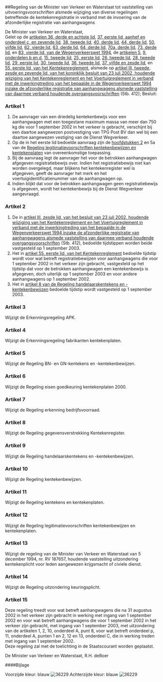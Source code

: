<meta http-equiv='Content-Type' content='text/html; charset=utf-8' />

##Regeling van de Minister van Verkeer en Waterstaat tot vaststelling van uitvoeringsvoorschriften alsmede wijziging van diverse regelingen betreffende de kentekenregistratie in verband met de invoering van de afzonderlijke registratie van aanhangwagens

De Minister van Verkeer en Waterstaat,  
Gelet op de [artikelen 36, derde en achtste lid](../../../../../../../../../wet/wegenverkeerswet/1994/BWBR0006622/README.md), [37, eerste lid, aanhef en onderdeel c, en zevende lid](../../../../../../../../../wet/wegenverkeerswet/1994/BWBR0006622/README.md), [38, tweede lid](../../../../../../../../../wet/wegenverkeerswet/1994/BWBR0006622/README.md), [40, derde lid](../../../../../../../../../wet/wegenverkeerswet/1994/BWBR0006622/README.md), [44, derde lid](../../../../../../../../../wet/wegenverkeerswet/1994/BWBR0006622/README.md), [50, vijfde lid](../../../../../../../../../wet/wegenverkeerswet/1994/BWBR0006622/README.md), [62, vierde lid](../../../../../../../../../wet/wegenverkeerswet/1994/BWBR0006622/README.md), [63, derde lid](../../../../../../../../../wet/wegenverkeerswet/1994/BWBR0006622/README.md), [64, derde lid](../../../../../../../../../wet/wegenverkeerswet/1994/BWBR0006622/README.md), [70a, derde lid](../../../../../../../../../wet/wegenverkeerswet/1994/BWBR0006622/README.md), [73, derde lid](../../../../../../../../../wet/wegenverkeerswet/1994/BWBR0006622/README.md), en [83, vierde lid, van de Wegenverkeerswet 1994](../../../../../../../../../wet/wegenverkeerswet/1994/BWBR0006622/README.md), de [artikelen 5](../../../../../../../../../AMvB/kentekenreglement/BWBR0006951/README.md), [9, onderdelen b en d](../../../../../../../../../AMvB/kentekenreglement/BWBR0006951/README.md), [15, tweede lid](../../../../../../../../../AMvB/kentekenreglement/BWBR0006951/README.md), [25, eerste lid](../../../../../../../../../AMvB/kentekenreglement/BWBR0006951/README.md), [26, tweede lid](../../../../../../../../../AMvB/kentekenreglement/BWBR0006951/README.md), [28, tweede lid](../../../../../../../../../AMvB/kentekenreglement/BWBR0006951/README.md), [29, eerste lid](../../../../../../../../../AMvB/kentekenreglement/BWBR0006951/README.md), [30, tweede lid](../../../../../../../../../AMvB/kentekenreglement/BWBR0006951/README.md), [36, tweede lid](../../../../../../../../../AMvB/kentekenreglement/BWBR0006951/README.md), [37, vijfde en zesde lid](../../../../../../../../../AMvB/kentekenreglement/BWBR0006951/README.md), en [55, eerste lid, van het Kentekenreglement](../../../../../../../../../AMvB/kentekenreglement/BWBR0006951/README.md), alsmede op [artikel III, tweede, zesde en zevende lid, van het koninklijk besluit van 23 juli 2002, houdende wijziging van het Kentekenreglement en het Voertuigreglement in verband met de inwerkingtreding van het bepaalde in de Wegenverkeerswet 1994 inzake de afzonderlijke registratie van aanhangwagens alsmede vaststelling van daarmee verband houdende overgangsvoorschriften](../../../../../../../../../AMvB/wijzigingsbesluit/kentekenreglement/en/het/voertuigreglement/i.v.m./de/etc/BWBR0013922/README.md) (Stb. 412);
Besluit:    

### Artikel  1  

1.  De aanvrager van een driedelig kentekenbewijs voor een aanhangwagen met een toegestane maximum massa van meer dan 750 kg die voor 1 september 2002 in het verkeer is gebracht, verschijnt bij een daartoe aangewezen postvestiging van TPG Post BV dan wel bij een daartoe aangewezen vestiging van de Dienst Wegverkeer.   
2.  Op de in het eerste lid bedoelde aanvraag zijn de [hoofdstukken 2](../../../../../../../../../ministeriele-regeling/regeling/legitimatievoorschriften/tenaamstelling/en/kentekenplaten/BWBR0007091/README.md) en 5a van de [Regeling legitimatievoorschriften kentekenbewijzen en kentekenplaten](../../../../../../../../../ministeriele-regeling/regeling/legitimatievoorschriften/tenaamstelling/en/kentekenplaten/BWBR0007091/README.md) van overeenkomstige toepassing.   
3.  Bij de aanvraag legt de aanvrager het voor de betrokken aanhangwagen afgegeven registratiebewijs over. Indien het registratiebewijs niet kan worden overgelegd, maar blijkens het kentekenregister wel is afgegeven, geeft de aanvrager het merk en het voertuigidentificatienummer van de aanhangwagen op.   
4.  Indien blijkt dat voor de betrokken aanhangwagen geen registratiebewijs is afgegeven, wordt het kentekenbewijs bij de Dienst Wegverkeer aangevraagd.   

### Artikel  2  

1.  De in [artikel III, zesde lid, van het besluit van 23 juli 2002, houdende wijziging van het Kentekenreglement en het Voertuigreglement in verband met de inwerkingtreding van het bepaalde in de Wegenverkeerswet 1994 inzake de afzonderlijke registratie van aanhangwagens alsmede vaststelling van daarmee verband houdende overgangsvoorschriften](../../../../../../../../../AMvB/wijzigingsbesluit/kentekenreglement/en/het/voertuigreglement/i.v.m./de/etc/BWBR0013922/README.md) (Stb. 412), bedoelde tijdstippen worden beide vastgesteld op 1 september 2003.   
2.  Het in [artikel 55, eerste lid, van het Kentekenreglement](../../../../../../../../../AMvB/kentekenreglement/BWBR0006951/README.md) bedoelde tijdstip wordt voor wat betreft registratiebewijzen voor aanhangwagens die voor 1 september 2002 in het verkeer zijn gebracht, vastgesteld op het tijdstip dat voor de betrokken aanhangwagen een kentekenbewijs is afgegeven, doch uiterlijk op 1 september 2003 en voor andere aanhangwagens op 1 september 2002.   
3.  Het in [artikel 8 van de Regeling handelaarskentekens en -kentekenbewijzen](../../../../../../../../../ministeriele-regeling/regeling/handelaarskentekens/en/-kentekenbewijzen/BWBR0007073/README.md) bedoelde tijdstip wordt vastgesteld op 1 september 2003.   

### Artikel  3  

Wijzigt de Erkenningsregeling APK.   

### Artikel  4  

Wijzigt de Erkenningsregeling fabrikanten kentekenplaten.   

### Artikel  5  

Wijzigt de Regeling BN- en GN-kentekens en -kentekenbewijzen.   

### Artikel  6  

Wijzigt de Regeling eisen goedkeuring kentekenplaten 2000.   

### Artikel  7  

Wijzigt de Regeling erkenning bedrijfsvoorraad.   

### Artikel  8  

Wijzigt de Regeling gegevensverstrekking Kentekenregister.   

### Artikel  9  

Wijzigt de Regeling handelaarskentekens en -kentekenbewijzen.   

### Artikel  10  

Wijzigt de Regeling kentekenbewijzen.   

### Artikel  11  

Wijzigt de Regeling kentekens en kentekenplaten.   

### Artikel  12  

Wijzigt de Regeling legitimatievoorschriften kentekenbewijzen en kentekenplaten.   

### Artikel  13  

Wijzigt de regeling van de Minister van Verkeer en Waterstaat van 5 december 1994, nr. RV 187657, houdende vaststelling uitzondering kentekenplicht voor leden aangewezen krijgsmacht of civiele dienst.   

### Artikel  14  

Wijzigt de Regeling uitzondering keuringsplicht.   

### Artikel  15  

Deze regeling treedt voor wat betreft aanhangwagens die na 31 augustus 2002 in het verkeer zijn gebracht in werking met ingang van 1 september 2002 en voor wat betreft aanhangwagens die voor 1 september 2002 in het verkeer zijn gebracht, met ingang van 1 september 2003, met uitzondering van de artikelen 1, 2, 10, onderdeel A, punt 8, voor wat betreft onderdeel p, 11, onderdeel A, punten 1 en 2, 12 en 13, onderdeel C, die in werking treden met ingang van 1 september 2002.  
Deze regeling zal met de toelichting in de Staatscourant worden geplaatst.   

De 
Minister van Verkeer en Waterstaat, 
R.H. deBoer   

####Bijlage

Voorzijde kleur: blauw   ![36229](http://wetten.overheid.nl/Illustration/36229)
Achterzijde kleur: blauw   ![36229](http://wetten.overheid.nl/Illustration/36229)

